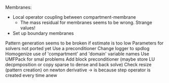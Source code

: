Membranes:
  * Local operator coupling between compartment-membrane
    - The mass residual for membranes seems to be wrong. Strange values!
  * Set up boundary membranes

Pattern generation seems to be broken if estimate is too low
Parameters for solvers not ported yet
Use a preconditioner
Change logger to spdlog
Homogenize use of 'compartment' and 'domain' variable names
Use UMFPack for smal problems
Add block preconditioner (maybe store LU decpmposition or copy sparse to dense and back solve)
Check resize (pattern creation) on newton derivative -> is because step operator is created every time anew
